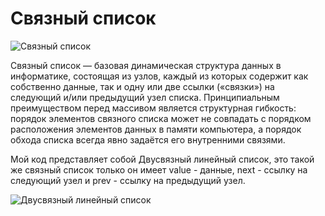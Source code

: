 # Связный список

![Связный список](https://user-images.githubusercontent.com/64311703/83180039-5c67a100-a112-11ea-9cad-a03e044ef835.png)

Связный список — базовая динамическая структура данных в информатике, состоящая из узлов, каждый из которых содержит как собственно данные, так и одну или две ссылки («связки») на следующий и/или предыдущий узел списка. Принципиальным преимуществом перед массивом является структурная гибкость: порядок элементов связного списка может не совпадать с порядком расположения элементов данных в памяти компьютера, а порядок обхода списка всегда явно задаётся его внутренними связями. 

Мой код представляет собой Двусвязный линейный список, это такой же связный список только он имеет value - данные, 
next - ссылку на следующий узел и prev - ссылку на предыдущий узел. 

![Двусвязный линейный список](https://user-images.githubusercontent.com/64311703/83180772-72c22c80-a113-11ea-8c63-c7d8c3f74e78.png)
